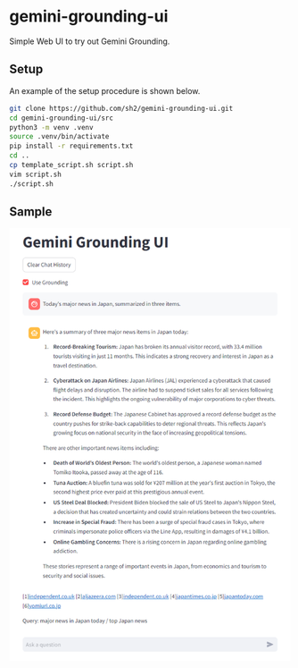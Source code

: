 # gemini-grounding-ui

Simple Web UI to try out Gemini Grounding.

## Setup

An example of the setup procedure is shown below.

```bash
git clone https://github.com/sh2/gemini-grounding-ui.git
cd gemini-grounding-ui/src
python3 -m venv .venv
source .venv/bin/activate
pip install -r requirements.txt
cd ..
cp template_script.sh script.sh
vim script.sh
./script.sh
```

## Sample

![alt text](img/usage_1.png)
